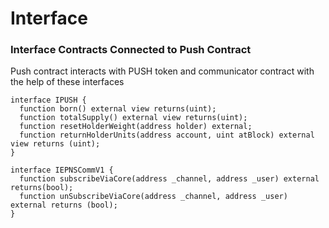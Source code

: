 # Interface

### Interface Contracts Connected to Push Contract

Push contract interacts with PUSH token and communicator contract with the help of these interfaces

```solidity
interface IPUSH {
  function born() external view returns(uint);
  function totalSupply() external view returns(uint);
  function resetHolderWeight(address holder) external;
  function returnHolderUnits(address account, uint atBlock) external view returns (uint);
}
```

```solidity
interface IEPNSCommV1 {
  function subscribeViaCore(address _channel, address _user) external returns(bool);
  function unSubscribeViaCore(address _channel, address _user) external returns (bool);
}

```